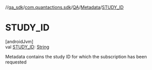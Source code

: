 //[qa_sdk](../../../../index.md)/[com.quantactions.sdk](../../index.md)/[QA](../index.md)/[Metadata](index.md)/[STUDY_ID](-s-t-u-d-y_-i-d.md)

# STUDY_ID

[androidJvm]\
val [STUDY_ID](-s-t-u-d-y_-i-d.md): [String](https://developer.android.com/reference/kotlin/java/lang/String.html)

Metadata contains the study ID for which the subscription has been requested
